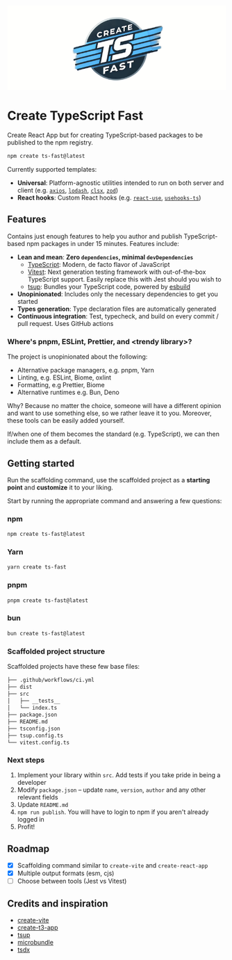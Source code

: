 <img src="https://raw.githubusercontent.com/yangshun/create-ts-fast/main/packages/create-ts-fast/assets/logo.png" alt="Create TS Fast Logo" />

# Create TypeScript Fast

Create React App but for creating TypeScript-based packages to be published to the npm registry.

```sh
npm create ts-fast@latest
```

Currently supported templates:

- **Universal**: Platform-agnostic utilities intended to run on both server and client (e.g. [`axios`](https://github.com/axios/axios), [`lodash`](https://github.com/lodash/lodash), [`clsx`](https://github.com/lukeed/clsx), [`zod`](https://github.com/colinhacks/zod))
- **React hooks**: Custom React hooks (e.g. [`react-use`](https://github.com/streamich/react-use), [`usehooks-ts`](https://github.com/juliencrn/usehooks-ts))

## Features

Contains just enough features to help you author and publish TypeScript-based npm packages in under 15 minutes. Features include:

- **Lean and mean**: **Zero `dependencies`, minimal `devDependencies`**
  - [TypeScript](https://www.typescriptlang.org/): Modern, de facto flavor of JavaScript
  - [Vitest](https://vitest.dev/): Next generation testing framework with out-of-the-box TypeScript support. Easily replace this with Jest should you wish to
  - [tsup](https://tsup.egoist.dev/): Bundles your TypeScript code, powered by [esbuild](https://esbuild.github.io/)
- **Unopinionated**: Includes only the necessary dependencies to get you started
- **Types generation**: Type declaration files are automatically generated
- **Continuous integration**: Test, typecheck, and build on every commit / pull request. Uses GitHub actions

### Where's pnpm, ESLint, Prettier, and &lt;trendy library&gt;?

The project is unopinionated about the following:

- Alternative package managers, e.g. pnpm, Yarn
- Linting, e.g. ESLint, Biome, oxlint
- Formatting, e.g Prettier, Biome
- Alternative runtimes e.g. Bun, Deno

Why? Because no matter the choice, someone will have a different opinion and want to use something else, so we rather leave it to you. Moreover, these tools can be easily added yourself.

If/when one of them becomes the standard (e.g. TypeScript), we can then include them as a default.

## Getting started

Run the scaffolding command, use the scaffolded project as a **starting point** and **customize** it to your liking.

Start by running the appropriate command and answering a few questions:

### npm

```sh
npm create ts-fast@latest
```

### Yarn

```sh
yarn create ts-fast
```

### pnpm

```sh
pnpm create ts-fast@latest
```

### bun

```sh
bun create ts-fast@latest
```

### Scaffolded project structure

Scaffolded projects have these few base files:

```
├── .github/workflows/ci.yml
├── dist
├── src
│   ├── __tests__
│   └── index.ts
├── package.json
├── README.md
├── tsconfig.json
├── tsup.config.ts
└── vitest.config.ts
```

### Next steps

1. Implement your library within `src`. Add tests if you take pride in being a developer
2. Modify `package.json` – update `name`, `version`, `author` and any other relevant fields
3. Update `README.md`
4. `npm run publish`. You will have to login to npm if you aren't already logged in
5. Profit!

## Roadmap

- [x] Scaffolding command similar to `create-vite` and `create-react-app`
- [x] Multiple output formats (esm, cjs)
- [ ] Choose between tools (Jest vs Vitest)

## Credits and inspiration

- [create-vite](https://github.com/vitejs/vite/tree/main/packages/create-vite)
- [create-t3-app](https://github.com/t3-oss/create-t3-app)
- [tsup](https://github.com/egoist/tsup)
- [microbundle](https://github.com/developit/microbundle)
- [tsdx](https://github.com/jaredpalmer/tsdx)
